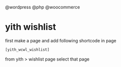 @wordpress @php @woocommerce

# yith wishlist 
first make a page and add following shortcode in page 
~~~php
[yith_wcwl_wishlist]
~~~

from yith > wishlist page select that page